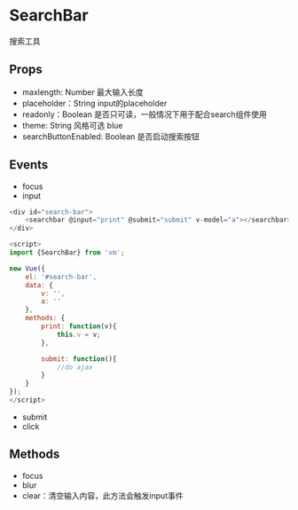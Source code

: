 SearchBar
======================
搜索工具

## Props

* maxlength: Number 最大输入长度
* placeholder：String input的placeholder
* readonly：Boolean 是否只可读，一般情况下用于配合search组件使用
* theme: String 风格可选 blue
* searchButtonEnabled: Boolean 是否启动搜索按钮

## Events

* focus
* input

```js
<div id="search-bar">
    <searchbar @input="print" @submit="submit" v-model="a"></searchbar>
</div>

<script>
import {SearchBar} from 'vm';

new Vue({
    el: '#search-bar',
    data: {
        v: '',
        a: ''
    },
    methods: {
        print: function(v){
            this.v = v;
        },

        submit: function(){
            //do ajax
        }
    }
});
</script>
```

* submit
* click

## Methods

* focus
* blur
* clear：清空输入内容，此方法会触发input事件